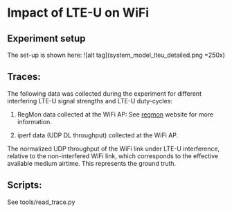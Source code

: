 Impact of LTE-U on WiFi
============================

## Experiment setup

The set-up is shown here:
![alt tag](system_model_lteu_detailed.png =250x)

## Traces:

The following data was collected during the experiment for different interfering LTE-U signal strengths and LTE-U duty-cycles:

1. RegMon data collected at the WiFi AP:
See [regmon](https://github.com/thuehn/RegMon) website for more information.

2. iperf data (UDP DL throughput) collected at the WiFi AP.

The normalized UDP throughput of the WiFi link under LTE-U interference, relative to the non-interfered WiFi link, which corresponds
to the effective available medium airtime. This represents the ground truth. 

## Scripts:

See tools/read_trace.py

